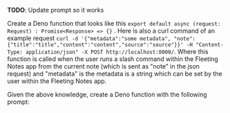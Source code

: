 **TODO**: Update prompt so it works

Create a Deno function that looks like this `export default async (request: Request) : Promise<Response> => {}` . Here is also a curl command of an example request `curl -d '{"metadata":"some metadata", "note":{"title":"title","content":"content","source":"source"}}' -H "Content-Type: application/json" -X POST http://localhost:8000/`. Where this function is called when the user runs a slash command within the Fleeting Notes app from the current note (which is sent as "note" in the json request) and "metadata" is the metadata is a string which can be set by the user within the Fleeting Notes app.

Given the above knowledge, create a Deno function with the following prompt:



